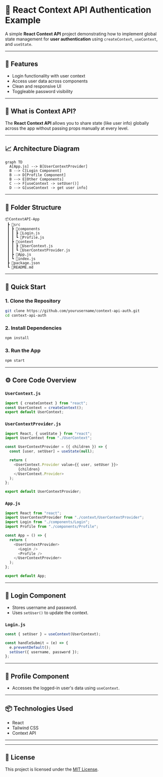 
# 🔗 React Context API Authentication Example

A simple **React Context API** project demonstrating how to implement global state management for **user authentication** using `createContext`, `useContext`, and `useState`.

---

## 📌 Features

- Login functionality with user context
- Access user data across components
- Clean and responsive UI
- Toggleable password visibility

---

## 🧠 What is Context API?

The **React Context API** allows you to share state (like user info) globally across the app without passing props manually at every level.

---

## 📈 Architecture Diagram

```mermaid
graph TD
  A[App.js] --> B[UserContextProvider]
  B --> C[Login Component]
  B --> D[Profile Component]
  B --> E[Other Components]
  C --> F[useContext -> setUser()]
  D --> G[useContext -> get user info]
```

---

## 📁 Folder Structure

```
📦ContextAPI-App
 ┣ 📂src
 ┃ ┣ 📂components
 ┃ ┃ ┣ 📜Login.js
 ┃ ┃ ┗ 📜Profile.js
 ┃ ┣ 📂context
 ┃ ┃ ┣ 📜UserContext.js
 ┃ ┃ ┗ 📜UserContextProvider.js
 ┃ ┣ 📜App.js
 ┃ ┗ 📜index.js
 ┣ 📜package.json
 ┗ 📜README.md
```

---

## 🚀 Quick Start

### 1. Clone the Repository

```bash
git clone https://github.com/yourusername/context-api-auth.git
cd context-api-auth
```

### 2. Install Dependencies

```bash
npm install
```

### 3. Run the App

```bash
npm start
```

---

## ⚙️ Core Code Overview

### `UserContext.js`

```js
import { createContext } from "react";
const UserContext = createContext();
export default UserContext;
```

### `UserContextProvider.js`

```js
import React, { useState } from "react";
import UserContext from "./UserContext";

const UserContextProvider = ({ children }) => {
  const [user, setUser] = useState(null);

  return (
    <UserContext.Provider value={{ user, setUser }}>
      {children}
    </UserContext.Provider>
  );
};

export default UserContextProvider;
```

### `App.js`

```js
import React from "react";
import UserContextProvider from "./context/UserContextProvider";
import Login from "./components/Login";
import Profile from "./components/Profile";

const App = () => {
  return (
    <UserContextProvider>
      <Login />
      <Profile />
    </UserContextProvider>
  );
};

export default App;
```

---

## 👤 Login Component

- Stores username and password.
- Uses `setUser()` to update the context.

### `Login.js`

```js
const { setUser } = useContext(UserContext);

const handleSubmit = (e) => {
  e.preventDefault();
  setUser({ username, password });
};
```

---

## 📄 Profile Component

- Accesses the logged-in user's data using `useContext`.

---

## 📦 Technologies Used

- React
- Tailwind CSS
- Context API

---


---

## 📜 License

This project is licensed under the [MIT License](LICENSE).
